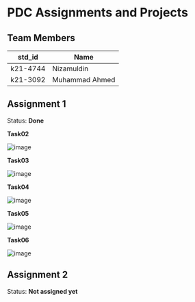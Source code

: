 # PDC Assignments and Projects
## Team Members
|std_id|Name|
|--------|-|
|k21-4744|Nizamuldin|
|k21-3092|Muhammad Ahmed|


## Assignment 1 ##
Status: **Done**


**Task02**

![image](https://github.com/NUCES-Khi/matrixtimesvector-pdc-assignment-01/assets/119106831/d2d3cc1f-ec01-4faa-847e-b65f194bfe7e)

**Task03**

![image](https://github.com/NUCES-Khi/matrixtimesvector-pdc-assignment-01/assets/119106831/12c45cea-2886-4430-84bc-e54c70ef8cf3)

**Task04**

![image](https://github.com/NUCES-Khi/matrixtimesvector-pdc-assignment-01/assets/119106831/c07d2aaf-a64f-42d6-b99d-ba90772d1298)

**Task05**

![image](https://github.com/NUCES-Khi/matrixtimesvector-pdc-assignment-01/assets/119106831/264a41aa-7b16-436a-8e83-ff9f62c89853)

**Task06**

![image](https://github.com/NUCES-Khi/matrixtimesvector-pdc-assignment-01/assets/119106831/6453b783-d192-4ee6-8c60-db51282fc967)





## Assignment 2 ##
Status: **Not assigned yet**
